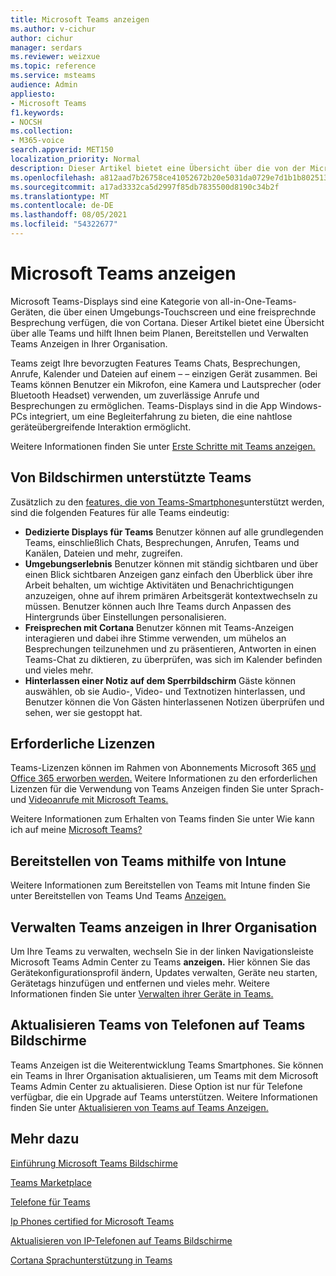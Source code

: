 ```yaml
---
title: Microsoft Teams anzeigen
ms.author: v-cichur
author: cichur
manager: serdars
ms.reviewer: weizxue
ms.topic: reference
ms.service: msteams
audience: Admin
appliesto:
- Microsoft Teams
f1.keywords:
- NOCSH
ms.collection:
- M365-voice
search.appverid: MET150
localization_priority: Normal
description: Dieser Artikel bietet eine Übersicht über die von der Microsoft Teams unterstützten Features.
ms.openlocfilehash: a812aad7b26758ce41052672b20e5031da0729e7d1b1b802513ed2b311353b30
ms.sourcegitcommit: a17ad3332ca5d2997f85db7835500d8190c34b2f
ms.translationtype: MT
ms.contentlocale: de-DE
ms.lasthandoff: 08/05/2021
ms.locfileid: "54322677"
---
```

# <a name="microsoft-teams-displays"></a>Microsoft Teams anzeigen

Microsoft Teams-Displays sind eine Kategorie von all-in-One-Teams-Geräten, die über einen Umgebungs-Touchscreen und eine freisprechnde Besprechung verfügen, die von Cortana. Dieser Artikel bietet eine Übersicht über alle Teams und hilft Ihnen beim Planen, Bereitstellen und Verwalten Teams Anzeigen in Ihrer Organisation.

Teams zeigt Ihre bevorzugten Features Teams Chats, Besprechungen, Anrufe, Kalender und Dateien auf einem &ndash; &ndash; einzigen Gerät zusammen. Bei Teams können Benutzer ein Mikrofon, eine Kamera und Lautsprecher (oder Bluetooth Headset) verwenden, um zuverlässige Anrufe und Besprechungen zu ermöglichen. Teams-Displays sind in die App Windows-PCs integriert, um eine Begleiterfahrung zu bieten, die eine nahtlose geräteübergreifende Interaktion ermöglicht.

Weitere Informationen finden Sie unter [Erste Schritte mit Teams anzeigen.](https://support.microsoft.com/office/get-started-with-teams-displays-ff299825-7f13-4528-96c2-1d3437e6d4e6)

## <a name="features-supported-by-teams-displays"></a>Von Bildschirmen unterstützte Teams

Zusätzlich zu den [features, die von Teams-Smartphones](phones-for-teams.md#features-supported-by-teams-phones)unterstützt werden, sind die folgenden Features für alle Teams eindeutig:

- **Dedizierte Displays für Teams** Benutzer können auf alle grundlegenden Teams, einschließlich Chats, Besprechungen, Anrufen, Teams und Kanälen, Dateien und mehr, zugreifen.
- **Umgebungserlebnis** Benutzer können mit ständig sichtbaren und über einen Blick sichtbaren Anzeigen ganz einfach den Überblick über ihre Arbeit behalten, um wichtige Aktivitäten und Benachrichtigungen anzuzeigen, ohne auf ihrem primären Arbeitsgerät kontextwechseln zu müssen. Benutzer können auch Ihre Teams durch Anpassen des Hintergrunds über Einstellungen personalisieren.
- **Freisprechen mit Cortana** Benutzer können mit Teams-Anzeigen interagieren und dabei ihre Stimme verwenden, um mühelos an Besprechungen teilzunehmen und zu präsentieren, Antworten in einen Teams-Chat zu diktieren, zu überprüfen, was sich im Kalender befinden und vieles mehr.
- **Hinterlassen einer Notiz auf dem Sperrbildschirm** Gäste können auswählen, ob sie Audio-, Video- und Textnotizen hinterlassen, und Benutzer können die Von Gästen hinterlassenen Notizen überprüfen und sehen, wer sie gestoppt hat.  

## <a name="required-licenses"></a>Erforderliche Lizenzen

Teams-Lizenzen können im Rahmen von Abonnements Microsoft 365 [und Office 365 erworben werden.](/office365/servicedescriptions/teams-service-description) Weitere Informationen zu den erforderlichen Lizenzen für die Verwendung von Teams Anzeigen finden Sie unter Sprach- und [Videoanrufe mit Microsoft Teams.](https://products.office.com/microsoft-teams/voice-calling)

Weitere Informationen zum Erhalten von Teams finden Sie unter Wie kann ich auf meine [Microsoft Teams?](https://support.office.com/article/fc7f1634-abd3-4f26-a597-9df16e4ca65b)

## <a name="deploy-teams-displays-using-intune"></a>Bereitstellen von Teams mithilfe von Intune

Weitere Informationen zum Bereitstellen von Teams mit Intune finden Sie unter Bereitstellen von Teams Und Teams [Anzeigen.](phones-displays-deploy.md)

## <a name="manage-teams-displays-in-your-organization"></a>Verwalten Teams anzeigen in Ihrer Organisation

Um Ihre Teams zu verwalten, wechseln Sie in der linken Navigationsleiste Microsoft Teams Admin Center zu Teams **anzeigen.** Hier können Sie das Gerätekonfigurationsprofil ändern, Updates verwalten, Geräte neu starten, Gerätetags hinzufügen und entfernen und vieles mehr. Weitere Informationen finden Sie unter [Verwalten ihrer Geräte in Teams.](device-management.md)

## <a name="upgrade-teams-phones-to-teams-displays"></a>Aktualisieren Teams von Telefonen auf Teams Bildschirme

Teams Anzeigen ist die Weiterentwicklung Teams Smartphones. Sie können ein Teams in Ihrer Organisation aktualisieren, um Teams mit dem Microsoft Teams Admin Center zu aktualisieren. Diese Option ist nur für Telefone verfügbar, die ein Upgrade auf Teams unterstützen. Weitere Informationen finden Sie unter [Aktualisieren von Teams auf Teams Anzeigen.](upgrade-phones-to-displays.md)

## <a name="see-also"></a>Mehr dazu

[Einführung Microsoft Teams Bildschirme](https://techcommunity.microsoft.com/t5/microsoft-teams-blog/introducing-microsoft-teams-displays/ba-p/1505437)

[Teams Marketplace](https://office.com/teamsdevices)

[Telefone für Teams](phones-for-teams.md)

[Ip Phones certified for Microsoft Teams](teams-ip-phones.md)

[Aktualisieren von IP-Telefonen auf Teams Bildschirme](upgrade-phones-to-displays.md)

[Cortana Sprachunterstützung in Teams](../cortana-in-teams.md)